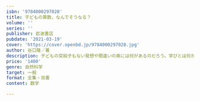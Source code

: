 ```yaml
---
isbn: '9784000297028'
title: 子どもの算数，なんでそうなる？
volume: ''
series: ''
publisher: 岩波書店
pubdate: '2021-03-19'
cover: 'https://cover.openbd.jp/9784000297028.jpg'
author: 谷口隆／著
description: 子どもの突拍子もない発想や間違いの奥には何があるのだろう。学びとは何かを深く問いかけるエッセイ。
price: '1400'
genre: 自然科学
target: 一般
format: 全集・双書
content: 数学

---
```

